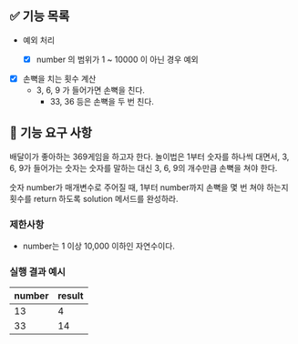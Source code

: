 ## ✅ 기능 목록

- 예외 처리
    - [x] number 의 범위가 1 ~ 10000 이 아닌 경우 예외


- [x] 손뼉을 치는 횟수 계산
    - 3, 6, 9 가 들어가면 손뼉을 친다.
        - 33, 36 등은 손뼉을 두 번 친다.

## 🚀 기능 요구 사항

배달이가 좋아하는 369게임을 하고자 한다. 놀이법은 1부터 숫자를 하나씩 대면서, 3, 6, 9가 들어가는 숫자는 숫자를 말하는 대신 3, 6, 9의 개수만큼 손뼉을 쳐야 한다.

숫자 number가 매개변수로 주어질 때, 1부터 number까지 손뼉을 몇 번 쳐야 하는지 횟수를 return 하도록 solution 메서드를 완성하라.

### 제한사항

- number는 1 이상 10,000 이하인 자연수이다.

### 실행 결과 예시

| number | result |
| --- | --- |
| 13 | 4 |
| 33 | 14 |
